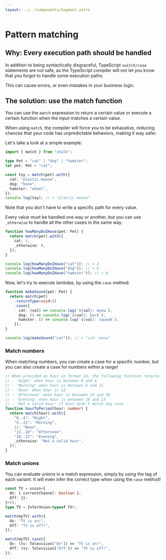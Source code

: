 ```yaml
---
layout: ../../components/Segment.astro
---
```


# Pattern matching

## Why: Every execution path should be handled

In addition to being syntactically disgraceful, TypeScript `switch/case` statements are not safe, as the TypeScript compiler will not let you know that you forgot to handle some execution paths.

This can cause errors, or even mistakes in your business logic.

## The solution: use the match function

You can use the `match` expression to return a certain value or execute a certain function when the input matches a certain value.

When using `match`, the compiler will force you to be exhaustive, reducing chances that your code has unpredictable behaviors, making it way safer.

Let's take a look at a simple example:

```ts
import { match } from "shulk";

type Pet = "cat" | "dog" | "hamster";
let pet: Pet = "cat";

const toy = match(pet).with({
  cat: "plastic mouse",
  dog: "bone",
  hamster: "wheel",
});
console.log(toy); // > "plastic mouse"
```

Note that you don't have to write a specific path for every value.

Every value must be handled one way or another, but you can use `_otherwise` to handle all the other cases in the same way.

```ts
function howManyDoIHave(pet: Pet) {
  return match(pet).with({
    cat: 3,
    _otherwise: 0,
  });
}

console.log(howManyDoIHave("cat")); // > 3
console.log(howManyDoIHave("dog")); // > 0
console.log(howManyDoIHave("hamster")); // > 0
```

Now, let's try to execute lambdas, by using the `case` method:

```ts
function makeSound(pet: Pet) {
  return match(pet)
    .returnType<void>()
    .case({
      cat: (val) => console.log(`${val}: meow`),
      dog: () => console.log(`${val}: bark`),
      hamster: () => console.log(`${val}: squeak`),
    });
}

console.log(makeSound("cat")); // > "cat: meow"
```

### Match numbers

When matching numbers, you can create a case for a specific number, but you can also create a case for numbers within a range!

```ts
// When provided an hour in format 24, the following function returns:
// - 'Night' when hour is between 0 and 4
// - 'Morning' when hour is between 5 and 11
// - 'Noon' when hour is 12
// - 'Afternoon' when hour is between 13 and 18
// - 'Evening' when hour is between 18 and 23
// - 'Not a valid hour' if hour didn't match any case
function hourToPeriod(hour: number) {
  return match(hour).with({
    "0..4": "Night",
    "5..11": "Morning",
    12: "Noon",
    "13..18": "Afternoon",
    "18..23": "Evening",
    _otherwise: "Not a valid hour",
  });
}
```

### Match unions

You can evaluate unions in a match expression, simply by using the tag of each variant. It will even infer the correct type when using the `case` method!

```ts
const TV = union<{
  On: { currentChannel: boolean };
  Off: {};
}>();
type TV = InferUnion<typeof TV>;

match(myTV).with({
  On: "TV is on!",
  Off: "TV is off!",
});

match(myTV).case({
  On: (tv: Television["On"]) => "TV is on!",
  Off: (tv: Television["Off"]) => "TV is off!",
});
```
